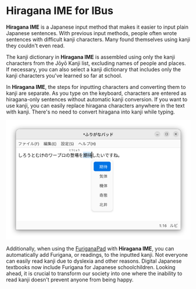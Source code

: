 # Hiragana IME for IBus

**Hiragana IME** is a Japanese input method that makes it easier to input plain Japanese sentences. With previous input methods, people often wrote sentences with difficult kanji characters. Many found themselves using kanji they couldn't even read.

The kanji dictionary in **Hiragana IME** is assembled using only the kanji characters from the Jōyō Kanji list, excluding names of people and places. If necessary, you can also select a kanji dictionary that includes only the kanji characters you've learned so far at school.

In **Hiragana IME**, the steps for inputting characters and converting them to kanji are separate. As you type on the keyboard, characters are entered as hiragana-only sentences without automatic kanji conversion. If you want to use kanji, you can easily replace hiragana characters anywhere in the text with kanji. There's no need to convert hiragana into kanji while typing.

![screenshot](docs/screenshot.png)

Additionally, when using the [FuriganaPad](https://github.com/esrille/furiganapad) with **Hiragana IME**, you can automatically add Furigana, or readings, to the inputted kanji. Not everyone can easily read kanji due to dyslexia and other reasons. Digital Japanese textbooks now include Furigana for Japanese schoolchildren. Looking ahead, it is crucial to transform our society into one where the inability to read kanji doesn't prevent anyone from being happy.
